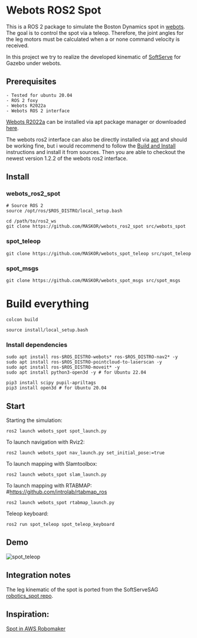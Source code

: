 # Webots ROS2 Spot

This is a ROS 2 package to simulate the Boston Dynamics spot in [webots](https://cyberbotics.com/). The goal is to control the spot via a teleop.
Therefore, the joint angles for the leg motors must be calculated when a or none command velocity is received.

In this project we try to realize the developed kinematic of [SoftServe](https://www.softserveinc.com/en-us/blog/spot-simulation-tools) for Gazebo under webots.


## Prerequisites

    - Tested for ubuntu 20.04
    - ROS 2 foxy
    - Webots R2022a
    - Webots ROS 2 interface

[Webots R2022a](https://cyberbotics.com/doc/guide/installation-procedure#installing-the-debian-package-with-the-advanced-packaging-tool-apt) can be installed via apt package manager or downloaded [here](https://github.com/cyberbotics/webots/releases).

The webots ros2 interface can also be directly installed via [apt](https://github.com/cyberbotics/webots_ros2/wiki/Getting-Started) and should be working fine, but i would recommend to follow the [Build and Install](https://github.com/cyberbotics/webots_ros2/wiki/Build-and-Install) instructions and install it from sources.
Then you are able to checkout the newest version 1.2.2 of the webots ros2 interface.

## Install 

### webots_ros2_spot
```
# Source ROS 2
source /opt/ros/$ROS_DISTRO/local_setup.bash

cd /path/to/ros2_ws
git clone https://github.com/MASKOR/webots_ros2_spot src/webots_spot
```
### spot_teleop
```
git clone https://github.com/MASKOR/webots_spot_teleop src/spot_teleop
```
### spot_msgs
```
git clone https://github.com/MASKOR/webots_spot_msgs src/spot_msgs
```
# Build everything
```
colcon build

source install/local_setup.bash
```
### Install dependencies
```
sudo apt install ros-$ROS_DISTRO-webots* ros-$ROS_DISTRO-nav2* -y
sudo apt install ros-$ROS_DISTRO-pointcloud-to-laserscan -y
sudo apt install ros-$ROS_DISTRO-moveit* -y
sudo apt install python3-open3d -y # for Ubuntu 22.04
```
```
pip3 install scipy pupil-apriltags
pip3 install open3d # for Ubuntu 20.04
```
## Start
Starting the simulation:

    ros2 launch webots_spot spot_launch.py

To launch navigation with Rviz2:

    ros2 launch webots_spot nav_launch.py set_initial_pose:=true

To launch mapping with Slamtoolbox:

    ros2 launch webots_spot slam_launch.py

To launch mapping with RTABMAP: #https://github.com/introlab/rtabmap_ros

    ros2 launch webots_spot rtabmap_launch.py

Teleop keyboard:

    ros2 run spot_teleop spot_teleop_keyboard

## Demo

![spot_teleop](https://fh-aachen.sciebo.de/s/eJ69q6EPqclEHHB/download)

## Integration notes
The leg kinematic of the spot is ported from the SoftServeSAG [robotics_spot repo](https://github.com/SoftServeSAG/robotics_spot/tree/temp_robomaker).

## Inspiration:

[Spot in AWS Robomaker](https://github.com/SoftServeSAG/robotics_spot/tree/temp_robomaker)
